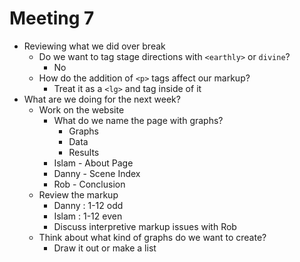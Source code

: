 # Meeting 7

* Reviewing what we did over break
   * Do we want to tag stage directions with `<earthly>` or `divine`?
      * No
   * How do the addition of `<p>` tags affect our markup?
      * Treat it as a `<lg>` and tag inside of it
* What are we doing for the next week?
   * Work on the website
      * What do we name the page with graphs?
         * Graphs
         * Data
         * Results
      * Islam - About Page
      * Danny - Scene Index
      * Rob - Conclusion
   * Review the markup
      * Danny : 1-12 odd
      * Islam : 1-12 even
      * Discuss interpretive markup issues with Rob
   * Think about what kind of graphs do we want to create?
      * Draw it out or make a list